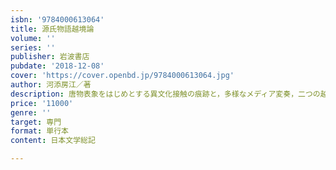 ```yaml
---
isbn: '9784000613064'
title: 源氏物語越境論
volume: ''
series: ''
publisher: 岩波書店
pubdate: '2018-12-08'
cover: 'https://cover.openbd.jp/9784000613064.jpg'
author: 河添房江／著
description: 唐物表象をはじめとする異文化接触の痕跡と，多様なメディア変奏，二つの越境性から作品の生命力に迫る．
price: '11000'
genre: ''
target: 専門
format: 単行本
content: 日本文学総記

---
```

